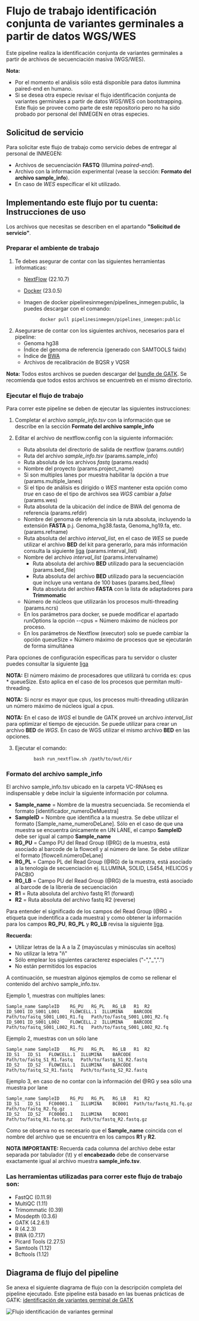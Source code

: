 # Flujo de trabajo identificación conjunta de variantes germinales a partir de datos WGS/WES 

Este pipeline realiza la identificación conjunta de variantes germinales a partir de archivos de secuenciación masiva (WGS/WES).

**Nota:** 
 - Por el momento el análisis sólo está disponible para datos ilummina paired-end en humano.  
 - Si se desea otra especie revisar el flujo identificación conjunta de variantes germinales a partir de datos WGS/WES con bootstrapping. Este flujo se provee como parte de este repositorio pero no ha sido probado por personal del INMEGEN en otras especies.


## Solicitud de servicio

Para solicitar este flujo de trabajo como servicio debes de entregar al personal de INMEGEN: 

- Archivos de secuenciación **FASTQ** (Illumina *paired-end*).
- Archivo con la información experimental (vease la sección: **Formato del archivo sample_info**).
- En caso de *WES* específicar el kit utilizado.

## Implementando este flujo por tu cuenta: Instrucciones de uso 

Los archivos que necesitas se describen en el apartando **"Solicitud de servicio"**.

### Preparar el ambiente de trabajo

1. Te debes asegurar de contar con las siguientes herramientas informaticas:
	- [NextFlow](https://www.nextflow.io/docs/latest/index.html) (22.10.7)
	- [Docker](https://docs.docker.com/) (23.0.5)
	- Imagen de docker pipelinesinmegen/pipelines_inmegen:public, la puedes descargar con el comando: 

                docker pull pipelinesinmegen/pipelines_inmegen:public

2. Asegurarse de contar con los siguientes archivos, necesarios para el pipeline:
	- Genoma hg38
	- Índice del genoma de referencia (generado con SAMTOOLS faidx)
	- Índice de [BWA](https://bio-bwa.sourceforge.net/bwa.shtml)
	- Archivos de recalibración de BQSR y VQSR

**Nota:** Todos estos archivos se pueden descargar del [bundle de GATK](https://console.cloud.google.com/storage/browser/genomics-public-data/resources/broad/hg38/v0;tab=objects?prefix=&forceOnObjectsSortingFiltering=false). Se recomienda que todos estos archivos se encuentreb en el mismo directorio.

### Ejecutar el flujo de trabajo

Para correr este pipeline se deben de ejecutar las siguientes instrucciones:

 1. Completar el archivo *sample_info.tsv* con la información que se describe en la sección **Formato del archivo sample_info**
    
 2. Editar el archivo de nextflow.config con la siguiente información:

	- Ruta absoluta del directorio de salida de nextflow (params.outdir)
	- Ruta del archivo *sample_info.tsv* (params.sample_info)
 	- Ruta absoluta de los archivos *fastq* (params.reads)
	- Nombre del proyecto (params.project_name)
	- Si son multiples lanes por muestra habilitar la ópción a *true* (params.multiple_lanes)
 	- Si el tipo de análisis es dirigido o *WES* mantener esta opción como *true* en caso de el tipo de archivos sea *WGS* cambiar a *false* (params.wes)
	- Ruta absoluta de la ubicación del índice de BWA del genoma de referencia (params.refdir)
 	- Nombre del genoma de referencia sin la ruta absoluta, incluyendo la extensión **FASTA** p.j. Genoma_hg38.fasta, Genoma_hg19.fa, etc. (params.refname)
  	- Ruta absoluta del archivo *interval_list*, en el caso de *WES* se puede utilizar el archivo **BED** del kit para generarlo, para más información consulta la siguiente [liga](https://gatk.broadinstitute.org/hc/en-us/articles/360035531852-Intervals-and-interval-lists) (params.interval_list)
   	- Nombre del archivo *interval_list* (params.intervalname)
    	- Ruta absoluta del archivo **BED** utilizado para la secuenciación (params.bed_file)
     	- Ruta absoluta del archivo **BED** utilizado para la secuenciación que incluye una ventana de 100 bases (params.bed_filew)
      	- Ruta absoluta del archivo **FASTA** con la lista de adaptadores para **Trimmomatic**
	- Número de núcleos que utilizarán los procesos multi-threading (params.ncrs)
	- En los parámetros para docker, se puede modificar el apartado runOptions la opción --cpus = Número máximo de núcleos por proceso.
	- En los parámetros de Nextflow (executor) solo se puede cambiar la opción queueSize = Número máximo de procesos que se ejecutarán de forma simultánea

Para opciones de configuración especificas para tu servidor o cluster puedes consultar la siguiente [liga](https://www.nextflow.io/docs/latest/config.html) 

**NOTA:** El número máximo de procesadores que utilizará tu corrida es: cpus * queueSize. Esto aplica en el caso de los procesos que permitan multi-threading.

**NOTA:** Si ncrsr es mayor que cpus, los procesos multi-threading utilizarán un número máximo de núcleos igual a cpus.

**NOTA:** En el caso de *WGS* el bundle de GATK proveé un archivo *interval_list* para optimizar el tiempo de ejecución. Se puede utilizar para crear un archivo **BED** de *WGS*. En caso de WGS utilizar el mismo archivo **BED** en las opciones.

  3. Ejecutar el comando: 

                bash run_nextflow.sh /path/to/out/dir

### Formato del archivo sample_info

El archivo sample_info.tsv ubicado en la carpeta VC-RNAseq es indispensable y debe incluir la siguiente información por columna.

 - **Sample_name**  = Nombre de la muestra secuenciada. Se recomienda el formato [identificador_numeroDeMuestra]
 - **SampleID**     = Nombre que identifica a la muestra. Se debe utilizar el formato [Sample_name_numeroDeLane]. Sólo en el caso de que una muestra se encuentra únicamente en UN LANE, el campo **SampleID** debe ser igual al campo **Sample_name**
 - **RG_PU**        = Campo PU del Read Group (@RG) de la muestra, está asociado al barcode de la flowcell y al número de lane. Se debe utilizar el formato [flowcell.númeroDeLane]
 - **RG_PL**        = Campo PL del Read Group (@RG) de la muestra, está asociado a la tenología de secuenciación ej. ILLUMINA, SOLID, LS454, HELICOS y PACBIO
 - **RG_LB**        = Campo PU del Read Group (@RG) de la muestra, está asociado al barcode de la librería de secuenciación
 - **R1**           = Ruta absoluta del archivo fastq R1 (forward)
 - **R2**           = Ruta absoluta del archivo fastq R2 (reverse)

Para entender el significado de los campos del Read Group (@RG = etiqueta que indentifica a cada muestra) y como obtener la información para los campos **RG_PU**, **RG_PL** y **RG_LB** revisa la siguiente [liga](https://gatk.broadinstitute.org/hc/en-us/articles/360035890671-Read-groups).

**Recuerda:** 
- Utilizar letras de la A a la Z (mayúsculas y minúsculas sin aceltos)
- No utilizar la letra "ñ"
- Sólo emplear los siguientes caracterez especiales ("-","_",".")
- No están permitidos los espacios 

A continuación, se muestran algúnos ejemplos de como se rellenar el contenido del archivo sample_info.tsv.

Ejemplo 1, muestras con multiples lanes:
 
	Sample_name	SampleID	RG_PU	RG_PL	RG_LB	R1	R2
	ID_S001	ID_S001_L001	FLOWCELL.1	ILLUMINA	BARCODE	Path/to/fastq_S001_L001_R1.fq	Path/to/fastq_S001_L001_R2.fq
	ID_S001	ID_S001_L002	FLOWCELL.2	ILLUMINA	BARCODE	Path/to/fastq_S001_L002_R1.fq	Path/to/fastq_S001_L002_R2.fq

Ejemplo 2, muestras con un sólo lane

	Sample_name	SampleID	RG_PU	RG_PL	RG_LB	R1	R2
	ID_S1	ID_S1	FLOWCELL.1	ILLUMINA	BARCODE	Path/to/fastq_S1_R1.fastq	Path/to/fastq_S1_R2.fastq
	ID_S2	ID_S2	FLOWCELL.1	ILLUMINA	BARCODE	Path/to/fastq_S2_R1.fastq	Path/to/fastq_S2_R2.fastq

Ejemplo 3, en caso de no contar con la información del @RG y sea sólo una muestra por lane

	Sample_name	SampleID	RG_PU	RG_PL	RG_LB	R1	R2
	ID_S1	ID_S1	FC00001.1	ILLUMINA	BC0001	Path/to/fastq_R1.fq.gz	Path/to/fastq_R2.fq.gz
	ID_S2	ID_S2	FC00001.1	ILLUMINA	BC0001	Path/to/fastq_R1.fastq.gz	Path/to/fastq_R2.fastq.gz

Como se observa no es necesario que el **Sample_name** coincida con el nombre del archivo que se encuentra en los campos **R1** y **R2**.

**NOTA IMPORTANTE:** Recuerda cada columna del archivo debe estar separada por tabulador (\t) y el **encabezado** debe de conservarse exactamente igual al archivo muestra **sample_info.tsv**.

### Las herramientas utilizadas para correr este flujo de trabajo son:

 - FastQC (0.11.9)
 - MultiQC (1.11)
 - Trimommatic (0.39)
 - Mosdepth (0.3.6)
 - GATK (4.2.6.1)
 - R (4.2.3)
 - BWA (0.7.17)
 - Picard Tools (2.27.5)
 - Samtools (1.12)
 - Bcftools (1.12)

## Diagrama de flujo del pipeline 

 Se anexa el siguiente diagrama de flujo con la descripción completa del pipeline ejecutado. Este pipeline está basado en las buenas prácticas de GATK: [identificación de variantes germinal de GATK](https://gatk.broadinstitute.org/hc/en-us/articles/360035535932-Germline-short-variant-discovery-SNPs-Indels-)

![Flujo identificación de variantes germinal](../flowcharts/flujo_VCG.PNG)
